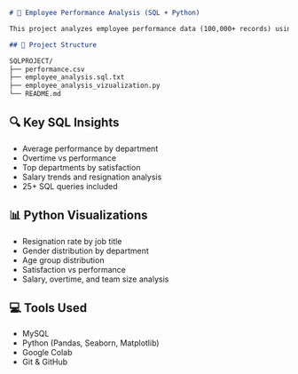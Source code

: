 ```markdown
# 🧠 Employee Performance Analysis (SQL + Python)

This project analyzes employee performance data (100,000+ records) using SQL and Python. It includes SQL queries for insights and Python visualizations.

## 📁 Project Structure

SQLPROJECT/  
├── performance.csv  
├── employee_analysis.sql.txt  
├── employee_analysis_vizualization.py  
└── README.md


```

## 🔍 Key SQL Insights

- Average performance by department
- Overtime vs performance
- Top departments by satisfaction
- Salary trends and resignation analysis
- 25+ SQL queries included

## 📊 Python Visualizations

- Resignation rate by job title
- Gender distribution by department
- Age group distribution
- Satisfaction vs performance
- Salary, overtime, and team size analysis

## 💻 Tools Used

- MySQL
- Python (Pandas, Seaborn, Matplotlib)
- Google Colab
- Git & GitHub

